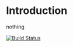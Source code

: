# Introduction

nothing

[![Build Status](https://www.travis-ci.org/zhengjy8/gitbook.svg?branch=dev)](https://www.travis-ci.org/zhengjy8/gitbook)